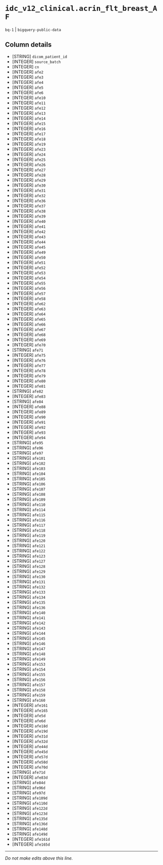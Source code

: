 # `idc_v12_clinical.acrin_flt_breast_AF`
`bq-1` | `bigquery-public-data`

## Column details
* [STRING]    `dicom_patient_id`
* [INTEGER]   `source_batch`
* [INTEGER]   `cn`
* [INTEGER]   `afe2`
* [INTEGER]   `afe3`
* [INTEGER]   `afe4`
* [INTEGER]   `afe5`
* [INTEGER]   `afe6`
* [INTEGER]   `afe10`
* [INTEGER]   `afe11`
* [INTEGER]   `afe12`
* [INTEGER]   `afe13`
* [INTEGER]   `afe14`
* [INTEGER]   `afe15`
* [INTEGER]   `afe16`
* [INTEGER]   `afe17`
* [INTEGER]   `afe18`
* [INTEGER]   `afe19`
* [INTEGER]   `afe23`
* [INTEGER]   `afe24`
* [INTEGER]   `afe25`
* [INTEGER]   `afe26`
* [INTEGER]   `afe27`
* [INTEGER]   `afe28`
* [INTEGER]   `afe29`
* [INTEGER]   `afe30`
* [INTEGER]   `afe31`
* [INTEGER]   `afe32`
* [INTEGER]   `afe36`
* [INTEGER]   `afe37`
* [INTEGER]   `afe38`
* [INTEGER]   `afe39`
* [INTEGER]   `afe40`
* [INTEGER]   `afe41`
* [INTEGER]   `afe42`
* [INTEGER]   `afe43`
* [INTEGER]   `afe44`
* [INTEGER]   `afe45`
* [INTEGER]   `afe49`
* [INTEGER]   `afe50`
* [INTEGER]   `afe51`
* [INTEGER]   `afe52`
* [INTEGER]   `afe53`
* [INTEGER]   `afe54`
* [INTEGER]   `afe55`
* [INTEGER]   `afe56`
* [INTEGER]   `afe57`
* [INTEGER]   `afe58`
* [INTEGER]   `afe62`
* [INTEGER]   `afe63`
* [INTEGER]   `afe64`
* [INTEGER]   `afe65`
* [INTEGER]   `afe66`
* [INTEGER]   `afe67`
* [INTEGER]   `afe68`
* [INTEGER]   `afe69`
* [INTEGER]   `afe70`
* [STRING]    `afe71`
* [INTEGER]   `afe75`
* [INTEGER]   `afe76`
* [INTEGER]   `afe77`
* [INTEGER]   `afe78`
* [INTEGER]   `afe79`
* [INTEGER]   `afe80`
* [INTEGER]   `afe81`
* [STRING]    `afe82`
* [INTEGER]   `afe83`
* [STRING]    `afe84`
* [INTEGER]   `afe88`
* [INTEGER]   `afe89`
* [INTEGER]   `afe90`
* [INTEGER]   `afe91`
* [INTEGER]   `afe92`
* [INTEGER]   `afe93`
* [INTEGER]   `afe94`
* [STRING]    `afe95`
* [STRING]    `afe96`
* [STRING]    `afe97`
* [STRING]    `afe101`
* [STRING]    `afe102`
* [STRING]    `afe103`
* [STRING]    `afe104`
* [STRING]    `afe105`
* [STRING]    `afe106`
* [STRING]    `afe107`
* [STRING]    `afe108`
* [STRING]    `afe109`
* [STRING]    `afe110`
* [STRING]    `afe114`
* [STRING]    `afe115`
* [STRING]    `afe116`
* [STRING]    `afe117`
* [STRING]    `afe118`
* [STRING]    `afe119`
* [STRING]    `afe120`
* [STRING]    `afe121`
* [STRING]    `afe122`
* [STRING]    `afe123`
* [STRING]    `afe127`
* [STRING]    `afe128`
* [STRING]    `afe129`
* [STRING]    `afe130`
* [STRING]    `afe131`
* [STRING]    `afe132`
* [STRING]    `afe133`
* [STRING]    `afe134`
* [STRING]    `afe135`
* [STRING]    `afe136`
* [STRING]    `afe140`
* [STRING]    `afe141`
* [STRING]    `afe142`
* [STRING]    `afe143`
* [STRING]    `afe144`
* [STRING]    `afe145`
* [STRING]    `afe146`
* [STRING]    `afe147`
* [STRING]    `afe148`
* [STRING]    `afe149`
* [STRING]    `afe153`
* [STRING]    `afe154`
* [STRING]    `afe155`
* [STRING]    `afe156`
* [STRING]    `afe157`
* [STRING]    `afe158`
* [STRING]    `afe159`
* [STRING]    `afe160`
* [INTEGER]   `afe161`
* [INTEGER]   `afe165`
* [INTEGER]   `afe5d`
* [INTEGER]   `afe6d`
* [INTEGER]   `afe18d`
* [INTEGER]   `afe19d`
* [INTEGER]   `afe31d`
* [INTEGER]   `afe32d`
* [INTEGER]   `afe44d`
* [INTEGER]   `afe45d`
* [INTEGER]   `afe57d`
* [INTEGER]   `afe58d`
* [INTEGER]   `afe70d`
* [STRING]    `afe71d`
* [INTEGER]   `afe83d`
* [STRING]    `afe84d`
* [STRING]    `afe96d`
* [STRING]    `afe97d`
* [STRING]    `afe109d`
* [STRING]    `afe110d`
* [STRING]    `afe122d`
* [STRING]    `afe123d`
* [STRING]    `afe135d`
* [STRING]    `afe136d`
* [STRING]    `afe148d`
* [STRING]    `afe149d`
* [INTEGER]   `afe161d`
* [INTEGER]   `afe165d`

-------------------------------------------------------------------------------
*Do not make edits above this line.*
